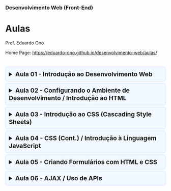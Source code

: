 ### Desenvolvimento Web (Front-End)

# Aulas

Prof. Eduardo Ono

Home Page: https://eduardo-ono.github.io/desenvolvimento-web/aulas/

<br>

<details>
  <summary style="font-size: 1.2rem; font-weight: bold; padding: 10px; background-color: #F1F8FF; border: 1px solid #C8E1FF; border-radius: 6px; margin-top: 5px">
    Aula 01 - Introdução ao Desenvolvimento Web
  </summary>
  <section style="border: 1px solid #C8E1FF; border-radius: 6px">

  * Revisão de Redes; Protocolos de Comunicação; História da Internet
    * Vídeos
      * [TecMundo] [A História da Internet - TecMundo](https://www.youtube.com/watch?v=pKxWPo73pX0) (YouTube, 14:34, Abr/2018)
      * [Learn Engineering] [How does the INTERNET work?](https://www.youtube.com/watch?v=x3c1ih2NJEg) (YouTube, 8:58)
      * [PowerCert Animated Videos] [IP Address - IPv4 vs IPv6 Tutorial](https://www.youtube.com/watch?v=ThdO9beHhpA) (YouTube, 9:22, Jul/2016)
      * [PowerCert Animated Videos] [Como um servidor DNS (sistema de nomes de domínio) funciona](https://www.youtube.com/watch?v=mpQZVYPuDGU) (YouTube, 6:04, Mai/2016)
      * [PowerCert Animated Videos] [TCP vs UDP Comparison](https://www.youtube.com/watch?v=uwoD5YsGACg) (YouTube, 4:36, Nov/2016)
      * [PowerCert Animated Videos] [SSL, TLS, HTTP, HTTPS Explained](https://www.youtube.com/watch?v=hExRDVZHhig) (YouTube, 6:30, Dez/2018)
  
  * Overview de Desenvolvimento Web
  
  * Criação do Ambiente de Desenvolvimento: Git/GitHub
    * Instalação e configuração da ferramenta Git
    * Criação e configuração de uma conta no GitHub

    <br>
  </section>
</details>

<details>
  <summary style="font-size: 1.2rem; font-weight: bold; padding: 10px; background-color: #F1F8FF; border: 1px solid #C8E1FF; border-radius: 6px; margin-top: 5px">
    Aula 02 - Configurando o Ambiente de Desenvolvimento / Introdução ao HTML
  </summary>
  <section style="border: 1px solid #C8E1FF; border-radius: 6px">

  * Configuração do GitHub
    * Habilitando o GitHub Pages (servidor Web do GitHub)

  * Configuração do ambiente de desenvolvimento (VS Code)
    * Microsoft Visual Studio Code (VS Code)
      * Extensão: Live Server (Ritwick Dey)
      * Vídeos
        * [Código Fonte TV] [O Segredo de Como Escrever HTML 50% Mais Rápido no VS Code](https://www.youtube.com/watch?v=8jLfTDn3_TM) (YouTube, 7:56, Fev/2021)
  
  * Introdução ao HTML
    * Definição

    <br>
  </section>
</details>

<details>
  <summary style="font-size: 1.2rem; font-weight: bold; padding: 10px; background-color: #F1F8FF; border: 1px solid #C8E1FF; border-radius: 6px; margin-top: 5px">
    Aula 03 - Introdução ao CSS (Cascading Style Sheets)
  </summary>
  <section style="border: 1px solid #C8E1FF; border-radius: 6px">

* CSS (Cascading Style Sheets)
  * Conceitos
    * [Código Fonte TV] [Dicionário do Programador](https://www.youtube.com/watch?v=229xfk3EEM8) (YouTube, Mai/2020, 14:39)

* Inserindo CSS na página HTML
  * <a href="https://www.w3schools.com/css/css_howto.asp" target="_blank">Como adicionar código CSS</a>
  * Exemplos
    * CSS Inline
        ```html
        <p style="color: red">Este é um parágrafo escrito na cor vermelha.</p>
        <p>Esta é um parágrafo com esta <spam style="color: blue">palavra</spam> em cor azul.</p>
        ```
        * CSS Interno
        ```html
        <head>
            <style>
                body {
                    background-color: yellow;  /* cor de fundo */
                }
                p {
                    color: blue;
                    margin-left: 40px;
                }
                .class-selector {
                    /*
                    */
                }
                #id-selector {
                    /*
                    */
                }
            </style>
        </head>
        ```
        * CSS Externo
        ```html
        <head>
            <link rel="stylesheet" href="mystyle.css">
        </head>
        ```
  * SASS
    * Conceitos
      * [Código Fonte TV] [Sass // Dicionário do Programador](https://www.youtube.com/watch?v=WJSJCduJCQM) (YouTube, 4:45, Jul/2018)

    <br>
  </section>
</details>

<details>
  <summary style="font-size: 1.2rem; font-weight: bold; padding: 10px; background-color: #F1F8FF; border: 1px solid #C8E1FF; border-radius: 6px; margin-top: 5px">
    Aula 04 - CSS (Cont.) / Introdução à Linguagem JavaScript
  </summary>
  <section style="border: 1px solid #C8E1FF; border-radius: 6px">

  * Introdução à linguagem JavaScript
    * Conceitos

    <br>
  </section>
</details>

<details>
  <summary style="font-size: 1.2rem; font-weight: bold; padding: 10px; background-color: #F1F8FF; border: 1px solid #C8E1FF; border-radius: 6px; margin-top: 5px">
    Aula 05 - Criando Formulários com HTML e CSS
  </summary>
  <section style="border: 1px solid #C8E1FF; border-radius: 6px">

  * Formulário geral
    * Vídeo Aulas
      [] []() (YouTube, )

  * Formulário de login responsivo
    * Vídeo Aulas
      * [Girl Coding] [Criando um formulário de login responsivo com HTML e CSS](https://www.youtube.com/watch?v=MkXuQ9CcHqU) (YouTube, 23:16, Jan/2021)

    <br>
  </section>
</details>

<details>
  <summary style="font-size: 1.2rem; font-weight: bold; padding: 10px; background-color: #F1F8FF; border: 1px solid #C8E1FF; border-radius: 6px; margin-top: 5px">
    Aula 06 - AJAX / Uso de APIs
  </summary>
  <section style="border: 1px solid #C8E1FF; border-radius: 6px">

  * ### CSS - Position
    * **Vídeo Aulas**
      * [Girl Coding] [Entendendo sobre position no CSS](https://www.youtube.com/watch?v=Y7NeqpwLM2g) (YouTube, 12:08, Jan/2021)

  * ### AJAX
    * **Conceitos**

  * ### APIs

    * **API de Cotações de Moedas**
      * https://eduardo-ono.github.io/desenvolvimento-web/aulas/exemplos/api/cotacao-dolar.html
      * Código-fonte: [./exemplos/api/cotacao-dolar.html](./exemplos/api/cotacao-dolar.html)

    * **ViaCEP**
      * https://eduardo-ono.github.io/desenvolvimento-web/aulas/exemplos/api/viacep.html
      * Código-fonte: [./exemplos/api/viacep.html](./exemplos/api/viacep.html)

    <br>
  </section>
</details>

<br>
